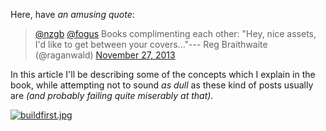 Here, have _an amusing quote_:

> [@nzgb][1] [@fogus][2] Books complimenting each other: "Hey, nice assets, I'd like to get between your covers..."--- Reg Braithwaite (@raganwald) [November 27, 2013][3]

In this article I'll be describing some of the concepts which I explain in the book, while attempting not to sound _as dull_ as these kind of posts usually are _(and probably failing quite miserably at that)_.

[![buildfirst.jpg][5]][4]

[1]: https://twitter.com/nzgb
[2]: https://twitter.com/fogus
[3]: https://twitter.com/raganwald/statuses/405783532162670592
[4]: http://bevacqua.io/buildfirst
[5]: https://i.imgur.com/idiCvhM.jpg
